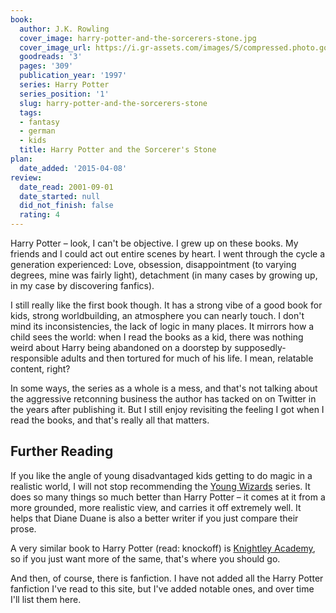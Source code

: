 ```yaml
---
book:
  author: J.K. Rowling
  cover_image: harry-potter-and-the-sorcerers-stone.jpg
  cover_image_url: https://i.gr-assets.com/images/S/compressed.photo.goodreads.com/books/1474154022l/3._SX98_.jpg
  goodreads: '3'
  pages: '309'
  publication_year: '1997'
  series: Harry Potter
  series_position: '1'
  slug: harry-potter-and-the-sorcerers-stone
  tags:
  - fantasy
  - german
  - kids
  title: Harry Potter and the Sorcerer's Stone
plan:
  date_added: '2015-04-08'
review:
  date_read: 2001-09-01
  date_started: null
  did_not_finish: false
  rating: 4
---
```


Harry Potter – look, I can't be objective. I grew up on these books. My friends and I could act out entire scenes by
heart. I went through the cycle a generation experienced: Love, obsession, disappointment (to varying degrees, mine was
fairly light), detachment (in many cases by growing up, in my case by discovering fanfics).

I still really like the first book though. It has a strong vibe of a good book for kids, strong worldbuilding, an
atmosphere you can nearly touch. I don't mind its inconsistencies, the lack of logic in many places. It mirrors how a
child sees the world: when I read the books as a kid, there was nothing weird about Harry being abandoned on a doorstep
by supposedly-responsible adults and then tortured for much of his life. I mean, relatable content, right?

In some ways, the series as a whole is a mess, and that's not talking about the aggressive retconning business the
author has tacked on on Twitter in the years after publishing it. But I still enjoy revisiting the feeling I got when I
read the books, and that's really all that matters.

## Further Reading

If you like the angle of young disadvantaged kids getting to do magic in a realistic world, I will not stop recommending
the [Young Wizards](https://books.rixx.de/reviews/2016/so-you-want-to-be-a-wizard) series. It does so many things so
much better than Harry Potter – it comes at it from a more grounded, more realistic view, and carries it off extremely
well. It helps that Diane Duane is also a better writer if you just compare their prose.

A very similar book to Harry Potter (read: knockoff) is [Knightley
Academy](https://books.rixx.de/reviews/2020/knightley-academy), so if you just want more of the same, that's where you
should go.

And then, of course, there is fanfiction. I have not added all the Harry Potter fanfiction I've read to this site, but
I've added notable ones, and over time I'll list them here.
